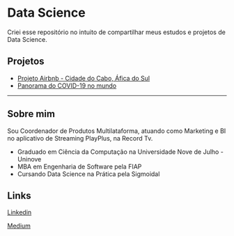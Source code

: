 # Data Science

Criei esse repositório no intuito de compartilhar meus estudos e projetos de Data Science.

## Projetos

* [Projeto Airbnb - Cidade do Cabo, Áfica do Sul](https://github.com/JefersonSMAlmeida/data_science/blob/main/Cidade_do_Cabo_Analisando_os_Dados_do_Airbnb.ipynb)
* [Panorama do COVID-19 no mundo](https://github.com/JefersonSMAlmeida/portifolio_data_science/blob/main/Panorama_do_COVID_19_no_Brasil_e_no_Mundo.ipynb)

---------------------------------------------------------------------------------------------------------------------------------------------------

## Sobre mim
Sou Coordenador de Produtos Multilataforma, atuando como Marketing e BI no aplicativo de Streaming PlayPlus, na Record Tv.
* Graduado em Ciência da Computação na Universidade Nove de Julho - Uninove
* MBA em Engenharia de Software pela FIAP
* Cursando Data Science na Prática pela Sigmoidal

## Links
[Linkedin](https://www.linkedin.com/in/jeferson-dos-santos-de-melo-almeida-192101a3/)

[Medium](https://medium.com/@jefersonalmeida_81476)

